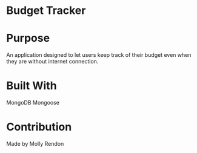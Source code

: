 # Budget Tracker

# Purpose

An application designed to let users keep track of their budget even when they are without internet connection.  

# Built With

MongoDB
Mongoose

# Contribution

Made by Molly Rendon
